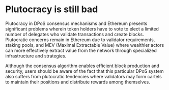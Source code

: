 # Plutocracy is still bad

Plutocracy in DPoS consensus mechanisms and Ethereum presents significant problems wherein token holders have to vote to elect a limited number of delegates who validate transactions and create blocks. Plutocratic concerns remain in Ethereum due to validator requirements, staking pools, and MEV (Maximal Extractable Value) where wealthier actors can more effectively extract value from the network through specialized infrastructure and strategies.

Although the consensus algorithm enables efficient block production and security, users should be aware of the fact that this particular DPoS system also suffers from plutocratic tendencies where validators may form cartels to maintain their positions and distribute rewards among themselves.